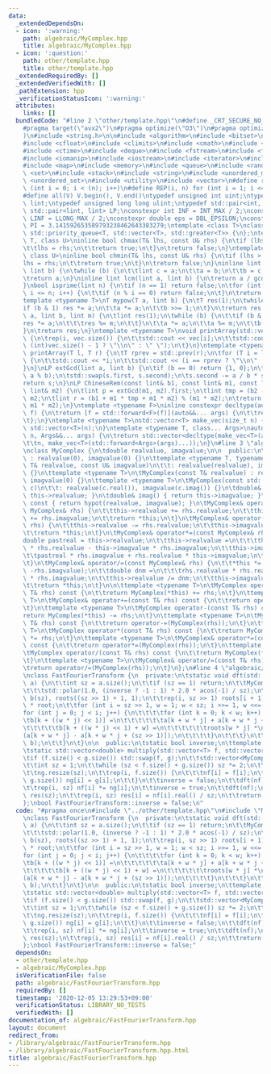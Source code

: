 ```yaml
---
data:
  _extendedDependsOn:
  - icon: ':warning:'
    path: algebraic/MyComplex.hpp
    title: algebraic/MyComplex.hpp
  - icon: ':question:'
    path: other/template.hpp
    title: other/template.hpp
  _extendedRequiredBy: []
  _extendedVerifiedWith: []
  _pathExtension: hpp
  _verificationStatusIcon: ':warning:'
  attributes:
    links: []
  bundledCode: "#line 2 \"other/template.hpp\"\n#define _CRT_SECURE_NO_WARNINGS\n\
    #pragma target(\"avx2\")\n#pragma optimize(\"O3\")\n#pragma optimize(\"unroll-loops\"\
    )\n#include <string.h>\n\n#include <algorithm>\n#include <bitset>\n#include <cassert>\n\
    #include <cfloat>\n#include <climits>\n#include <cmath>\n#include <complex>\n\
    #include <ctime>\n#include <deque>\n#include <fstream>\n#include <functional>\n\
    #include <iomanip>\n#include <iostream>\n#include <iterator>\n#include <list>\n\
    #include <map>\n#include <memory>\n#include <queue>\n#include <random>\n#include\
    \ <set>\n#include <stack>\n#include <string>\n#include <unordered_map>\n#include\
    \ <unordered_set>\n#include <utility>\n#include <vector>\n#define rep(i, n) for\
    \ (int i = 0; i < (n); i++)\n#define REP(i, n) for (int i = 1; i <= (n); i++)\n\
    #define all(V) V.begin(), V.end()\ntypedef unsigned int uint;\ntypedef long long\
    \ lint;\ntypedef unsigned long long ulint;\ntypedef std::pair<int, int> P;\ntypedef\
    \ std::pair<lint, lint> LP;\nconstexpr int INF = INT_MAX / 2;\nconstexpr lint\
    \ LINF = LLONG_MAX / 2;\nconstexpr double eps = DBL_EPSILON;\nconstexpr double\
    \ PI = 3.141592653589793238462643383279;\ntemplate <class T>\nclass prique : public\
    \ std::priority_queue<T, std::vector<T>, std::greater<T>> {\n};\ntemplate <class\
    \ T, class U>\ninline bool chmax(T& lhs, const U& rhs) {\n\tif (lhs < rhs) {\n\
    \t\tlhs = rhs;\n\t\treturn true;\n\t}\n\treturn false;\n}\ntemplate <class T,\
    \ class U>\ninline bool chmin(T& lhs, const U& rhs) {\n\tif (lhs > rhs) {\n\t\t\
    lhs = rhs;\n\t\treturn true;\n\t}\n\treturn false;\n}\ninline lint gcd(lint a,\
    \ lint b) {\n\twhile (b) {\n\t\tlint c = a;\n\t\ta = b;\n\t\tb = c % b;\n\t}\n\
    \treturn a;\n}\ninline lint lcm(lint a, lint b) {\n\treturn a / gcd(a, b) * b;\n\
    }\nbool isprime(lint n) {\n\tif (n == 1) return false;\n\tfor (int i = 2; i *\
    \ i <= n; i++) {\n\t\tif (n % i == 0) return false;\n\t}\n\treturn true;\n}\n\
    template <typename T>\nT mypow(T a, lint b) {\n\tT res(1);\n\twhile (b) {\n\t\t\
    if (b & 1) res *= a;\n\t\ta *= a;\n\t\tb >>= 1;\n\t}\n\treturn res;\n}\nlint modpow(lint\
    \ a, lint b, lint m) {\n\tlint res(1);\n\twhile (b) {\n\t\tif (b & 1) {\n\t\t\t\
    res *= a;\n\t\t\tres %= m;\n\t\t}\n\t\ta *= a;\n\t\ta %= m;\n\t\tb >>= 1;\n\t\
    }\n\treturn res;\n}\ntemplate <typename T>\nvoid printArray(std::vector<T>& vec)\
    \ {\n\trep(i, vec.size()) {\n\t\tstd::cout << vec[i];\n\t\tstd::cout << (i ==\
    \ (int)vec.size() - 1 ? \"\\n\" : \" \");\n\t}\n}\ntemplate <typename T>\nvoid\
    \ printArray(T l, T r) {\n\tT rprev = std::prev(r);\n\tfor (T i = l; i != r; i++)\
    \ {\n\t\tstd::cout << *i;\n\t\tstd::cout << (i == rprev ? \"\\n\" : \" \");\n\t\
    }\n}\nLP extGcd(lint a, lint b) {\n\tif (b == 0) return {1, 0};\n\tLP s = extGcd(b,\
    \ a % b);\n\tstd::swap(s.first, s.second);\n\ts.second -= a / b * s.first;\n\t\
    return s;\n}\nLP ChineseRem(const lint& b1, const lint& m1, const lint& b2, const\
    \ lint& m2) {\n\tlint p = extGcd(m1, m2).first;\n\tlint tmp = (b2 - b1) * p %\
    \ m2;\n\tlint r = (b1 + m1 * tmp + m1 * m2) % (m1 * m2);\n\treturn std::make_pair(r,\
    \ m1 * m2);\n}\ntemplate <typename F>\ninline constexpr decltype(auto) lambda_fix(F&&\
    \ f) {\n\treturn [f = std::forward<F>(f)](auto&&... args) {\n\t\treturn f(f, std::forward<decltype(args)>(args)...);\n\
    \t};\n}\ntemplate <typename T>\nstd::vector<T> make_vec(size_t n) {\n\treturn\
    \ std::vector<T>(n);\n}\ntemplate <typename T, class... Args>\nauto make_vec(size_t\
    \ n, Args&&... args) {\n\treturn std::vector<decltype(make_vec<T>(args...))>(\n\
    \t\tn, make_vec<T>(std::forward<Args>(args)...));\n}\n#line 3 \"algebraic/MyComplex.hpp\"\
    \nclass MyComplex {\n\tdouble realvalue, imagvalue;\n\n  public:\n\tMyComplex()\
    \ : realvalue(0), imagvalue(0) {}\n\ttemplate <typename T, typename U>\n\tMyComplex(const\
    \ T& realvalue, const U& imagvalue)\n\t\t: realvalue(realvalue), imagvalue(imagvalue)\
    \ {}\n\ttemplate <typename T>\n\tMyComplex(const T& realvalue) : realvalue(realvalue),\
    \ imagvalue(0) {}\n\ttemplate <typename T>\n\tMyComplex(const std::complex<T>&\
    \ c)\n\t\t: realvalue(c.real()), imagvalue(c.imag()) {}\n\tdouble& real() { return\
    \ this->realvalue; }\n\tdouble& imag() { return this->imagvalue; }\n\tdouble abs()\
    \ const { return hypot(realvalue, imagvalue); }\n\tMyComplex& operator+=(const\
    \ MyComplex& rhs) {\n\t\tthis->realvalue += rhs.realvalue;\n\t\tthis->imagvalue\
    \ += rhs.imagvalue;\n\t\treturn *this;\n\t}\n\tMyComplex& operator-=(const MyComplex&\
    \ rhs) {\n\t\tthis->realvalue -= rhs.realvalue;\n\t\tthis->imagvalue -= rhs.imagvalue;\n\
    \t\treturn *this;\n\t}\n\tMyComplex& operator*=(const MyComplex& rhs) {\n\t\t\
    double pastreal = this->realvalue;\n\t\tthis->realvalue =\n\t\t\tthis->realvalue\
    \ * rhs.realvalue - this->imagvalue * rhs.imagvalue;\n\t\tthis->imagvalue =\n\t\
    \t\tpastreal * rhs.imagvalue + rhs.realvalue * this->imagvalue;\n\t\treturn *this;\n\
    \t}\n\tMyComplex& operator/=(const MyComplex& rhs) {\n\t\t*this *= MyComplex(rhs.realvalue,\
    \ -rhs.imagvalue);\n\t\tdouble dnm =\n\t\t\trhs.realvalue * rhs.realvalue - rhs.imagvalue\
    \ * rhs.imagvalue;\n\t\tthis->realvalue /= dnm;\n\t\tthis->imagvalue /= dnm;\n\
    \t\treturn *this;\n\t}\n\n\ttemplate <typename T>\n\tMyComplex operator+(const\
    \ T& rhs) const {\n\t\treturn MyComplex(*this) += rhs;\n\t}\n\ttemplate <typename\
    \ T>\n\tMyComplex& operator+=(const T& rhs) const {\n\t\treturn operator+=(MyComplex(rhs));\n\
    \t}\n\ttemplate <typename T>\n\tMyComplex operator-(const T& rhs) const {\n\t\t\
    return MyComplex(*this) -= rhs;\n\t}\n\ttemplate <typename T>\n\tMyComplex& operator-=(const\
    \ T& rhs) const {\n\t\treturn operator-=(MyComplex(rhs));\n\t}\n\ttemplate <typename\
    \ T>\n\tMyComplex operator*(const T& rhs) const {\n\t\treturn MyComplex(*this)\
    \ *= rhs;\n\t}\n\ttemplate <typename T>\n\tMyComplex& operator*=(const T& rhs)\
    \ const {\n\t\treturn operator*=(MyComplex(rhs));\n\t}\n\ttemplate <typename T>\n\
    \tMyComplex operator/(const T& rhs) const {\n\t\treturn MyComplex(*this) /= rhs;\n\
    \t}\n\ttemplate <typename T>\n\tMyComplex& operator/=(const T& rhs) const {\n\t\
    \treturn operator/=(MyComplex(rhs));\n\t}\n};\n#line 4 \"algebraic/FastFourierTransform.hpp\"\
    \nclass FastFourierTransform {\n  private:\n\tstatic void dft(std::vector<MyComplex>&\
    \ a) {\n\t\tint sz = a.size();\n\t\tif (sz == 1) return;\n\t\tMyComplex root =\n\
    \t\t\tstd::polar(1.0, (inverse ? -1 : 1) * 2.0 * acos(-1) / sz);\n\t\tstd::vector<MyComplex>\
    \ b(sz), roots((sz >> 1) + 1, 1);\n\t\trep(i, sz >> 1) roots[i + 1] = roots[i]\
    \ * root;\n\t\tfor (int i = sz >> 1, w = 1; w < sz; i >>= 1, w <<= 1) {\n\t\t\t\
    for (int j = 0; j < i; j++) {\n\t\t\t\tfor (int k = 0; k < w; k++) {\n\t\t\t\t\
    \tb[k + ((w * j) << 1)] =\n\t\t\t\t\t\ta[k + w * j] + a[k + w * j + (sz >> 1)];\n\
    \t\t\t\t\tb[k + ((w * j) << 1) + w] =\n\t\t\t\t\t\troots[w * j] *\n\t\t\t\t\t\t\
    (a[k + w * j] - a[k + w * j + (sz >> 1)]);\n\t\t\t\t}\n\t\t\t}\n\t\t\tstd::swap(a,\
    \ b);\n\t\t}\n\t}\n\n  public:\n\tstatic bool inverse;\n\ttemplate <typename T>\n\
    \tstatic std::vector<double> multiply(std::vector<T> f, std::vector<T> g) {\n\t\
    \tif (f.size() < g.size()) std::swap(f, g);\n\t\tstd::vector<MyComplex> nf, ng;\n\
    \t\tint sz = 1;\n\t\twhile (sz < f.size() + g.size()) sz *= 2;\n\t\tnf.resize(sz);\n\
    \t\tng.resize(sz);\n\t\trep(i, f.size()) {\n\t\t\tnf[i] = f[i];\n\t\t\tif (i <\
    \ g.size()) ng[i] = g[i];\n\t\t}\n\t\tinverse = false;\n\t\tdft(nf);\n\t\tdft(ng);\n\
    \t\trep(i, sz) nf[i] *= ng[i];\n\t\tinverse = true;\n\t\tdft(nf);\n\t\tstd::vector<double>\
    \ res(sz);\n\t\trep(i, sz) res[i] = nf[i].real() / sz;\n\t\treturn res;\n\t}\n\
    };\nbool FastFourierTransform::inverse = false;\n"
  code: "#pragma once\n#include \"../other/template.hpp\"\n#include \"MyComplex.hpp\"\
    \nclass FastFourierTransform {\n  private:\n\tstatic void dft(std::vector<MyComplex>&\
    \ a) {\n\t\tint sz = a.size();\n\t\tif (sz == 1) return;\n\t\tMyComplex root =\n\
    \t\t\tstd::polar(1.0, (inverse ? -1 : 1) * 2.0 * acos(-1) / sz);\n\t\tstd::vector<MyComplex>\
    \ b(sz), roots((sz >> 1) + 1, 1);\n\t\trep(i, sz >> 1) roots[i + 1] = roots[i]\
    \ * root;\n\t\tfor (int i = sz >> 1, w = 1; w < sz; i >>= 1, w <<= 1) {\n\t\t\t\
    for (int j = 0; j < i; j++) {\n\t\t\t\tfor (int k = 0; k < w; k++) {\n\t\t\t\t\
    \tb[k + ((w * j) << 1)] =\n\t\t\t\t\t\ta[k + w * j] + a[k + w * j + (sz >> 1)];\n\
    \t\t\t\t\tb[k + ((w * j) << 1) + w] =\n\t\t\t\t\t\troots[w * j] *\n\t\t\t\t\t\t\
    (a[k + w * j] - a[k + w * j + (sz >> 1)]);\n\t\t\t\t}\n\t\t\t}\n\t\t\tstd::swap(a,\
    \ b);\n\t\t}\n\t}\n\n  public:\n\tstatic bool inverse;\n\ttemplate <typename T>\n\
    \tstatic std::vector<double> multiply(std::vector<T> f, std::vector<T> g) {\n\t\
    \tif (f.size() < g.size()) std::swap(f, g);\n\t\tstd::vector<MyComplex> nf, ng;\n\
    \t\tint sz = 1;\n\t\twhile (sz < f.size() + g.size()) sz *= 2;\n\t\tnf.resize(sz);\n\
    \t\tng.resize(sz);\n\t\trep(i, f.size()) {\n\t\t\tnf[i] = f[i];\n\t\t\tif (i <\
    \ g.size()) ng[i] = g[i];\n\t\t}\n\t\tinverse = false;\n\t\tdft(nf);\n\t\tdft(ng);\n\
    \t\trep(i, sz) nf[i] *= ng[i];\n\t\tinverse = true;\n\t\tdft(nf);\n\t\tstd::vector<double>\
    \ res(sz);\n\t\trep(i, sz) res[i] = nf[i].real() / sz;\n\t\treturn res;\n\t}\n\
    };\nbool FastFourierTransform::inverse = false;"
  dependsOn:
  - other/template.hpp
  - algebraic/MyComplex.hpp
  isVerificationFile: false
  path: algebraic/FastFourierTransform.hpp
  requiredBy: []
  timestamp: '2020-12-05 13:29:53+09:00'
  verificationStatus: LIBRARY_NO_TESTS
  verifiedWith: []
documentation_of: algebraic/FastFourierTransform.hpp
layout: document
redirect_from:
- /library/algebraic/FastFourierTransform.hpp
- /library/algebraic/FastFourierTransform.hpp.html
title: algebraic/FastFourierTransform.hpp
---
```

